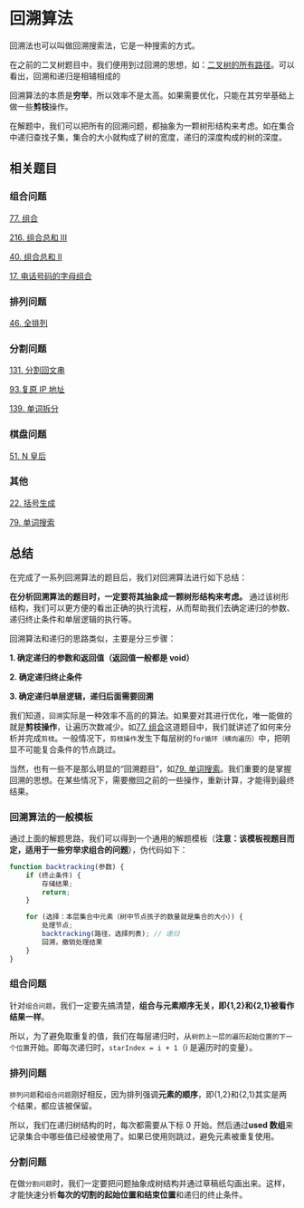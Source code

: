 # 回溯算法

回溯法也可以叫做回溯搜索法，它是一种搜索的方式。

在之前的二叉树题目中，我们便用到过回溯的思想，如：[二叉树的所有路径](<https://github.com/kerwin-ly/Blog/blob/main/algorithm/binary-tree/257.%20%E4%BA%8C%E5%8F%89%E6%A0%91%E7%9A%84%E6%89%80%E6%9C%89%E8%B7%AF%E5%BE%84(%E7%AE%80%E5%8D%95).md>)。可以看出，回溯和递归是相辅相成的

回溯算法的本质是**穷举**，所以效率不是太高。如果需要优化，只能在其穷举基础上做一些**剪枝**操作。

在解题中，我们可以把所有的回溯问题，都抽象为一颗树形结构来考虑。如在集合中递归查找子集，集合的大小就构成了树的宽度，递归的深度构成的树的深度。

## 相关题目

### 组合问题

[77. 组合](<https://github.com/kerwin-ly/Blog/blob/main/algorithm/backtracking/77.%20%E7%BB%84%E5%90%88(%E4%B8%AD%E7%AD%89).md>)

[216. 组合总和 III](<https://github.com/kerwin-ly/Blog/blob/main/algorithm/backtracking/216.%20%E7%BB%84%E5%90%88%E6%80%BB%E5%92%8C%20III(%E4%B8%AD%E7%AD%89).md>)

[40. 组合总和 II](<https://github.com/kerwin-ly/Blog/blob/main/algorithm/backtracking/40.%20%E7%BB%84%E5%90%88%E6%80%BB%E5%92%8C%20II(%E4%B8%AD%E7%AD%89).md>)

[17. 电话号码的字母组合](<https://github.com/kerwin-ly/Blog/blob/main/algorithm/backtracking/17.%20%E7%94%B5%E8%AF%9D%E5%8F%B7%E7%A0%81%E7%9A%84%E5%AD%97%E6%AF%8D%E7%BB%84%E5%90%88(%E4%B8%AD%E7%AD%89).md>)

### 排列问题

[46. 全排列](<https://github.com/kerwin-ly/Blog/blob/main/algorithm/backtracking/46.%20%E5%85%A8%E6%8E%92%E5%88%97(%E4%B8%AD%E7%AD%89).md>)

### 分割问题

[131. 分割回文串](<https://github.com/kerwin-ly/Blog/blob/main/algorithm/backtracking/131.%20%E5%88%86%E5%89%B2%E5%9B%9E%E6%96%87%E4%B8%B2(%E4%B8%AD%E7%AD%89).md>)

[93.复原 IP 地址](<https://github.com/kerwin-ly/Blog/blob/main/algorithm/backtracking/93.%E5%A4%8D%E5%8E%9FIP%E5%9C%B0%E5%9D%80(%E4%B8%AD%E7%AD%89).md>)

[139. 单词拆分](https://github.com/kerwin-ly/Blog/blob/main/algorithm/backtracking/139.%20%E5%8D%95%E8%AF%8D%E6%8B%86%E5%88%86.md)

### 棋盘问题

[51. N 皇后](https://github.com/kerwin-ly/Blog/blob/main/algorithm/backtracking/51.%20N%20%E7%9A%87%E5%90%8E(%E5%9B%B0%E9%9A%BE).md)

### 其他

[22. 括号生成](<https://github.com/kerwin-ly/Blog/blob/main/algorithm/backtracking/22.%20%E6%8B%AC%E5%8F%B7%E7%94%9F%E6%88%90(%E4%B8%AD%E7%AD%89).md>)

[79. 单词搜索](<https://github.com/kerwin-ly/Blog/blob/main/algorithm/dfs/79.%20%E5%8D%95%E8%AF%8D%E6%90%9C%E7%B4%A2(%E4%B8%AD%E7%AD%89).md>)

## 总结

在完成了一系列回溯算法的题目后，我们对回溯算法进行如下总结：

**在分析回溯算法的题目时，一定要将其抽象成一颗树形结构来考虑。** 通过该树形结构，我们可以更方便的看出正确的执行流程，从而帮助我们去确定递归的参数、递归终止条件和单层逻辑的执行等。

回溯算法和递归的思路类似，主要是分三步骤：

**1. 确定递归的参数和返回值（返回值一般都是 void）**

**2. 确定递归终止条件**

**3. 确定递归单层逻辑，递归后面需要回溯**

我们知道，`回溯`实际是一种效率不高的的算法。如果要对其进行优化，唯一能做的就是**剪枝操作**，让遍历次数减少。如[77. 组合](<https://github.com/kerwin-ly/Blog/blob/main/algorithm/backtracking/77.%20%E7%BB%84%E5%90%88(%E4%B8%AD%E7%AD%89).md>)这道题目中，我们就讲述了如何来分析并完成`剪枝`。一般情况下，`剪枝操作`发生下每层树的`for循环（横向遍历）`中，把明显不可能复合条件的节点跳过。

当然，也有一些不是那么明显的“回溯题目”，如[79. 单词搜索](<https://github.com/kerwin-ly/Blog/blob/main/algorithm/dfs/79.%20%E5%8D%95%E8%AF%8D%E6%90%9C%E7%B4%A2(%E4%B8%AD%E7%AD%89).md>)。我们重要的是掌握回溯的思想。在某些情况下，需要撤回之前的一些操作，重新计算，才能得到最终结果。

### 回溯算法的一般模板

通过上面的解题思路，我们可以得到一个通用的解题模板（**注意：该模板视题目而定，适用于一些穷举求组合的问题**），伪代码如下：

```js
function backtracking(参数) {
    if (终止条件) {
        存储结果;
        return;
    }

    for (选择：本层集合中元素（树中节点孩子的数量就是集合的大小）) {
        处理节点;
        backtracking(路径，选择列表); // 递归
        回溯，撤销处理结果
    }
}
```

### 组合问题

针对`组合问题`，我们一定要先搞清楚，**组合与元素顺序无关，即{1,2}和{2,1}被看作结果一样**。

所以，为了避免取重复的值，我们在每层递归时，从`树的上一层的遍历起始位置的下一个位置`开始。即每次递归时，`starIndex = i + 1`（i 是遍历时的变量）。

### 排列问题

`排列问题`和`组合问题`刚好相反，因为排列强调**元素的顺序**，即{1,2}和{2,1}其实是两个结果，都应该被保留。

所以，我们在递归树结构的时，每次都需要从下标 0 开始。然后通过**used 数组**来记录集合中哪些值已经被使用了。如果已使用则跳过，避免元素被重复使用。

### 分割问题

在做`分割问题`时，我们一定要把问题抽象成树结构并通过草稿纸勾画出来。这样，才能快速分析**每次的切割的起始位置和结束位置**和递归的终止条件。

